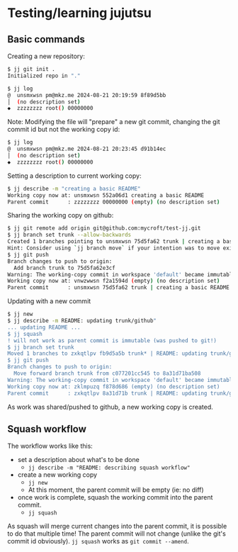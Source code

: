 # Testing/learning jujutsu

## Basic commands

Creating a new repository:

```sh
$ jj git init .
Initialized repo in "."

$ jj log
@  unsmxwsn pm@mkz.me 2024-08-21 20:19:59 8f89d5bb
│  (no description set)
◆  zzzzzzzz root() 00000000
```

Note: Modifying the file will "prepare" a new git commit, changing the git commit id but not the working copy id:

```sh
$ jj log
@  unsmxwsn pm@mkz.me 2024-08-21 20:23:45 d91b14ec
│  (no description set)
◆  zzzzzzzz root() 00000000
```

Setting a description to current working copy:

```sh
$ jj describe -m "creating a basic README"
Working copy now at: unsmxwsn 552a06d1 creating a basic README
Parent commit      : zzzzzzzz 00000000 (empty) (no description set)
```

Sharing the working copy on github:

```sh
$ jj git remote add origin git@github.com:mycroft/test-jj.git
$ jj branch set trunk --allow-backwards
Created 1 branches pointing to unsmxwsn 75d5fa62 trunk | creating a basic README
Hint: Consider using `jj branch move` if your intention was to move existing branches.
$ jj git push
Branch changes to push to origin:
  Add branch trunk to 75d5fa62e3cf
Warning: The working-copy commit in workspace 'default' became immutable, so a new commit has been created on top of it.
Working copy now at: vnwzwwsn f2a1594d (empty) (no description set)
Parent commit      : unsmxwsn 75d5fa62 trunk | creating a basic README
```

Updating with a new commit

```sh
$ jj new
$ jj describe -m README: updating trunk/github"
... updating README ...
$ jj squash
! will not work as parent commit is immutable (was pushed to git!)
$ jj branch set trunk
Moved 1 branches to zxkqtlpv fb9d5a5b trunk* | README: updating trunk/github
$ jj git push
Branch changes to push to origin:
  Move forward branch trunk from c077201cc545 to 8a31d71ba508
Warning: The working-copy commit in workspace 'default' became immutable, so a new commit has been created on top of it.
Working copy now at: zklmpuzq f878d686 (empty) (no description set)
Parent commit      : zxkqtlpv 8a31d71b trunk | README: updating trunk/github
```

As work was shared/pushed to github, a new working copy is created.


## Squash workflow

The workflow works like this:

* set a description about what's to be done
  - `jj describe -m "README: describing squash workflow"`
* create a new working copy
  - `jj new`
  - At this moment, the parent commit will be empty (ie: no diff)
* once work is complete, squash the working commit into the parent commit.
  - `jj squash`

As squash will merge current changes into the parent commit, it is possible to do that multiple time! The parent commit will not change (unlike the git's commit id obviously). `jj squash` works as `git commit --amend`.


